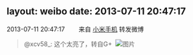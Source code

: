 layout: weibo
date: 2013-07-11 20:47:17
---
<meta name="referrer" content="no-referrer" />

2013-07-11 20:47:17  &nbsp;&nbsp;&nbsp;&nbsp;&nbsp;&nbsp; 来自 <a href="http://app.weibo.com/t/feed/22zMnn" rel="nofollow">小米手机</a>
转发微博
>  @xcv58_: 这个太亮了，转自G+ ​​​
>  ![图片](https://ww1.sinaimg.cn/large/801f7e9ajw1e6iwhx8iqcj20dq08caax.jpg)
